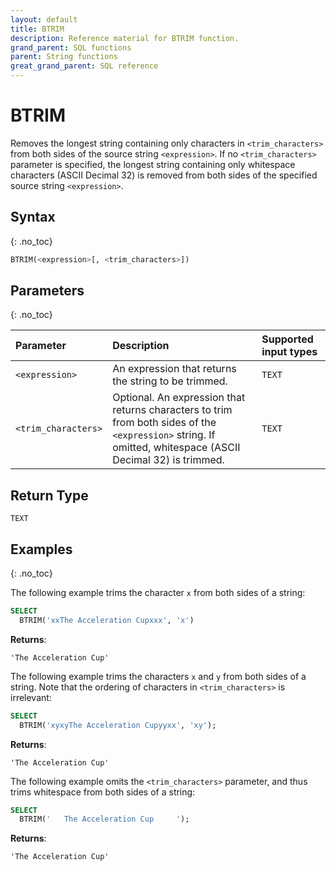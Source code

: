 ```yaml
---
layout: default
title: BTRIM
description: Reference material for BTRIM function.
grand_parent: SQL functions
parent: String functions
great_grand_parent: SQL reference
---
```


# BTRIM

Removes the longest string containing only characters in `<trim_characters>` from both sides of the source string `<expression>`. If no `<trim_characters>` parameter is specified, the longest string containing only whitespace characters (ASCII Decimal 32) is removed from both sides of the specified source string `<expression>`.

## Syntax
{: .no_toc}

```sql
BTRIM(<expression>[, <trim_characters>])
```

## Parameters
{: .no_toc}

| Parameter        | Description                | Supported input types | 
| :--------------- | :------------------------- | :----------|
| `<expression>`  | An expression that returns the string to be trimmed. | `TEXT` | 
| `<trim_characters>` | Optional. An expression that returns characters to trim from both sides of the `<expression>` string. If omitted, whitespace (ASCII Decimal 32) is trimmed. | `TEXT` | 

## Return Type
`TEXT`

## Examples
{: .no_toc}

The following example trims the character `x` from both sides of a string:

```sql
SELECT
  BTRIM('xxThe Acceleration Cupxxx', 'x') 
```

**Returns**:

`'The Acceleration Cup'`

The following example trims the characters `x` and `y` from both sides of a string. Note that the ordering of characters in `<trim_characters>` is irrelevant:

```sql
SELECT
  BTRIM('xyxyThe Acceleration Cupyyxx', 'xy');
```

**Returns**:

`'The Acceleration Cup'`

The following example omits the `<trim_characters>` parameter, and thus trims whitespace from both sides of a string: 

```sql
SELECT
  BTRIM('   The Acceleration Cup     ');
```

**Returns**:

`'The Acceleration Cup'`
